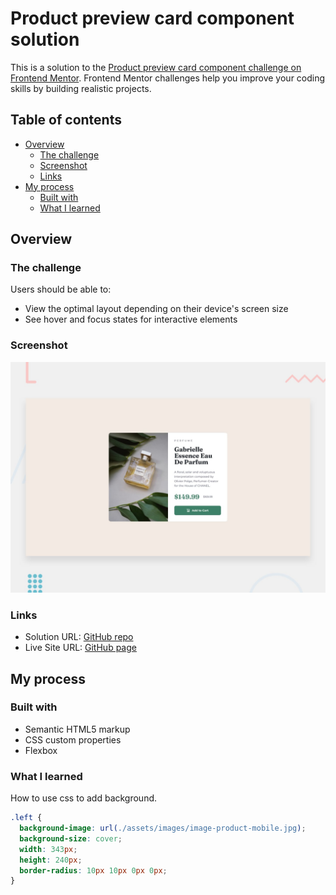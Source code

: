 # Product preview card component solution

This is a solution to the [Product preview card component challenge on Frontend Mentor](https://www.frontendmentor.io/challenges/product-preview-card-component-GO7UmttRfa). Frontend Mentor challenges help you improve your coding skills by building realistic projects.

## Table of contents

- [Overview](#overview)
  - [The challenge](#the-challenge)
  - [Screenshot](#screenshot)
  - [Links](#links)
- [My process](#my-process)
  - [Built with](#built-with)
  - [What I learned](#what-i-learned)

## Overview

### The challenge

Users should be able to:

- View the optimal layout depending on their device's screen size
- See hover and focus states for interactive elements

### Screenshot

![Screenshot](./assets/images/desktop-preview.jpg)

### Links

- Solution URL: [GitHub repo](https://github.com/MATBMS/product-preview-card-component)
- Live Site URL: [GitHub page](https://matbms.github.io/product-preview-card-component/)

## My process

### Built with

- Semantic HTML5 markup
- CSS custom properties
- Flexbox

### What I learned

How to use css to add background.

```css
.left {
  background-image: url(./assets/images/image-product-mobile.jpg);
  background-size: cover;
  width: 343px;
  height: 240px;
  border-radius: 10px 10px 0px 0px;
}
```
